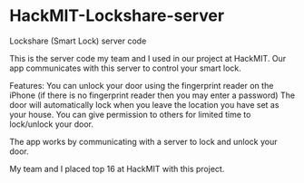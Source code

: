 HackMIT-Lockshare-server
========================

Lockshare (Smart Lock) server code

This is the server code my team and I used in our project at HackMIT.
Our app communicates with this server to control your smart lock.

Features:
  You can unlock your door using the fingerprint reader on the iPhone (if there is no fingerprint reader then you may enter a password)
  The door will automatically lock when you leave the location you have set as your house.
  You can give permission to others for limited time to lock/unlock your door.
  
The app works by communicating with a server to lock and unlock your door.

My team and I placed top 16 at HackMIT with this project.
